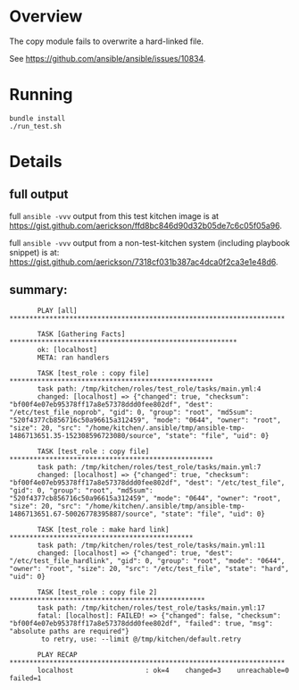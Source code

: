 # Overview

The copy module fails to overwrite a hard-linked file.

See https://github.com/ansible/ansible/issues/10834.

# Running

```
bundle install
./run_test.sh
```

# Details

## full output

full `ansible -vvv` output from this test kitchen image is at https://gist.github.com/aerickson/ffd8bc846d90d32b05de7c6c05f05a96.

full `ansible -vvv` output from a non-test-kitchen system (including playbook snippet) is at: 
https://gist.github.com/aerickson/7318cf031b387ac4dca0f2ca3e1e48d6.

## summary:

```
       PLAY [all] *********************************************************************
       
       TASK [Gathering Facts] *********************************************************
       ok: [localhost]
       META: ran handlers
       
       TASK [test_role : copy file] ***************************************************
       task path: /tmp/kitchen/roles/test_role/tasks/main.yml:4
       changed: [localhost] => {"changed": true, "checksum": "bf00f4e07eb95378ff17a8e57378ddd0fee802df", "dest": "/etc/test_file_noprob", "gid": 0, "group": "root", "md5sum": "520f4377cb856716c50a96615a312459", "mode": "0644", "owner": "root", "size": 20, "src": "/home/kitchen/.ansible/tmp/ansible-tmp-1486713651.35-152308596723080/source", "state": "file", "uid": 0}
       
       TASK [test_role : copy file] ***************************************************
       task path: /tmp/kitchen/roles/test_role/tasks/main.yml:7
       changed: [localhost] => {"changed": true, "checksum": "bf00f4e07eb95378ff17a8e57378ddd0fee802df", "dest": "/etc/test_file", "gid": 0, "group": "root", "md5sum": "520f4377cb856716c50a96615a312459", "mode": "0644", "owner": "root", "size": 20, "src": "/home/kitchen/.ansible/tmp/ansible-tmp-1486713651.67-50026778395887/source", "state": "file", "uid": 0}
       
       TASK [test_role : make hard link] **********************************************
       task path: /tmp/kitchen/roles/test_role/tasks/main.yml:11
       changed: [localhost] => {"changed": true, "dest": "/etc/test_file_hardlink", "gid": 0, "group": "root", "mode": "0644", "owner": "root", "size": 20, "src": "/etc/test_file", "state": "hard", "uid": 0}
       
       TASK [test_role : copy file 2] *************************************************
       task path: /tmp/kitchen/roles/test_role/tasks/main.yml:17
       fatal: [localhost]: FAILED! => {"changed": false, "checksum": "bf00f4e07eb95378ff17a8e57378ddd0fee802df", "failed": true, "msg": "absolute paths are required"}
       	to retry, use: --limit @/tmp/kitchen/default.retry
       
       PLAY RECAP *********************************************************************
       localhost                  : ok=4    changed=3    unreachable=0    failed=1   
```


